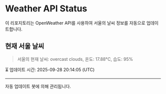 
# Weather API Status

이 리포지토리는 OpenWeather API를 사용하여 서울의 날씨 정보를 자동으로 업데이트합니다.

## 현재 서울 날씨
> 서울의 현재 날씨: overcast clouds, 온도: 17.88°C, 습도: 95%

⏳ 업데이트 시간: 2025-09-28 20:14:05 (UTC)

---
자동 업데이트 봇에 의해 관리됩니다.
